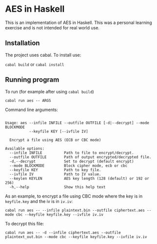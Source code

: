 # AES in Haskell

This is an implementation of AES in Haskell. This was a personal learning exercise and is not intended for real world use.

## Installation

The project uses cabal. To install use:

`cabal build` or `cabal install`

## Running program

To run (for example after using `cabal build`)

`cabal run aes -- ARGS`


Command line arguments:

```AES Encrypt

Usage: aes --infile INFILE --outfile OUTFILE [-d|--decrypt] --mode BLOCKMODE
           --keyfile KEY [--ivfile IV]

  Encrypt a file using AES (ECB or CBC mode)

Available options:
  --infile INFILE          Path to file to encrypt/decrypt.
  --outfile OUTFILE        Path of output encrypted/decrypted file.
  -d,--decrypt             Set to decrypt (default encrypt)
  --mode BLOCKMODE         Block cipher mode, ecb or cbc
  --keyfile KEY            Path to key file.
  --ivfile IV              Path to IV value.
  --keylen KEYLEN          AES key length (128 (default) or 192 or 256)
  -h,--help                Show this help text
```
  
As an example, to encrypt a file using CBC mode where the key is in `keyfile.key` and the iv is in `iv.iv`:
  
`cabal run aes -- --infile plaintext.bin --outfile ciphertext.aes --mode cbc --keyfile keyfile.key --ivfile iv.iv`

To decrypt this file:

`cabal run aes -- -d --infile ciphertext.aes --outfile plaintext_out.bin --mode cbc --keyfile keyfile.key --ivfile iv.iv`
